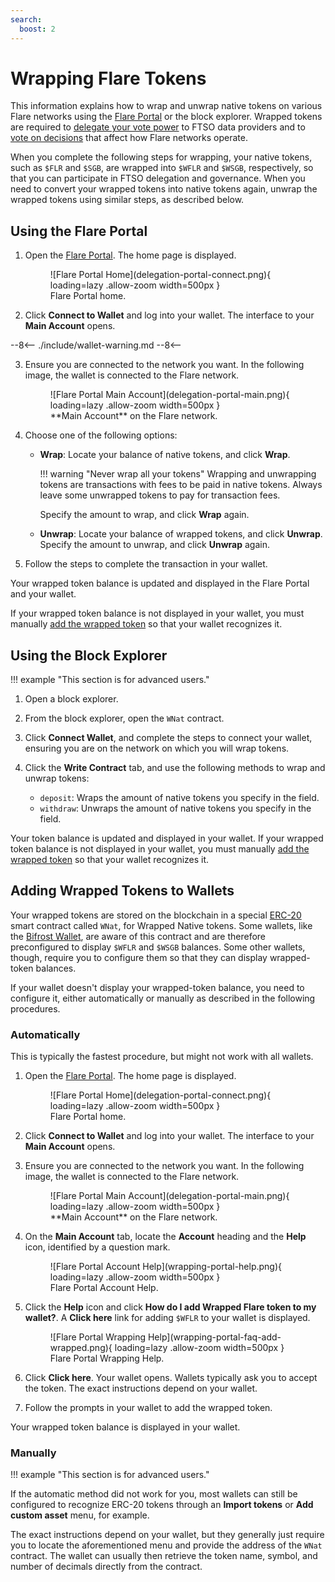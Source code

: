 ```yaml
---
search:
  boost: 2
---
```


# Wrapping Flare Tokens

This information explains how to wrap and unwrap native tokens on various Flare networks using the [Flare Portal](https://portal.flare.network) or the block explorer.
Wrapped tokens are required to [delegate your vote power](../tech/ftso.md#delegation) to FTSO data providers and to [vote on decisions](../tech/governance.md) that affect how Flare networks operate.

When you complete the following steps for wrapping, your native tokens, such as `$FLR` and `$SGB`, are wrapped into `$WFLR` and `$WSGB`, respectively, so that you can participate in FTSO delegation and governance.
When you need to convert your wrapped tokens into native tokens again, unwrap the wrapped tokens using similar steps, as described below.

## Using the Flare Portal

1. Open the [Flare Portal](https://portal.flare.network).
    The home page is displayed.

    <figure markdown>
    ![Flare Portal Home](delegation-portal-connect.png){ loading=lazy .allow-zoom width=500px }
    <figcaption>Flare Portal home.</figcaption>
    </figure>

2. Click **Connect to Wallet** and log into your wallet.
    The interface to your **Main Account** opens.

--8<--
    ./include/wallet-warning.md
--8<--

3. Ensure you are connected to the network you want.
    In the following image, the wallet is connected to the Flare network.

    <figure markdown>
    ![Flare Portal Main Account](delegation-portal-main.png){ loading=lazy .allow-zoom width=500px }
    <figcaption>**Main Account** on the Flare network.</figcaption>
    </figure>

4. Choose one of the following options:

    * **Wrap**: Locate your balance of native tokens, and click **Wrap**.

        !!! warning "Never wrap all your tokens"
            Wrapping and unwrapping tokens are transactions with fees to be paid in native tokens.
            Always leave some unwrapped tokens to pay for transaction fees.

        Specify the amount to wrap, and click **Wrap** again.

    * **Unwrap**: Locate your balance of wrapped tokens, and click **Unwrap**.
        Specify the amount to unwrap, and click **Unwrap** again.

5. Follow the steps to complete the transaction in your wallet.

Your wrapped token balance is updated and displayed in the Flare Portal and your wallet.

If your wrapped token balance is not displayed in your wallet, you must manually [add the wrapped token](#adding-wrapped-tokens-to-wallets) so that your wallet recognizes it.

## Using the Block Explorer

!!! example "This section is for advanced users."

1. Open a block explorer.
2. From the block explorer, open the `WNat` contract.
3. Click **Connect Wallet**, and complete the steps to connect your wallet, ensuring you are on the network on which you will wrap tokens.
4. Click the **Write Contract** tab, and use the following methods to wrap and unwrap tokens:

    * `deposit`: Wraps the amount of native tokens you specify in the field.
    * `withdraw`: Unwraps the amount of native tokens you specify in the field.

  Your token balance is updated and displayed in your wallet.
  If your wrapped token balance is not displayed in your wallet, you must manually [add the wrapped token](#adding-wrapped-tokens-to-wallets) so that your wallet recognizes it.

## Adding Wrapped Tokens to Wallets

Your wrapped tokens are stored on the blockchain in a special [ERC-20](https://ethereum.org/en/developers/docs/standards/tokens/erc-20/) smart contract called `WNat`, for Wrapped Native tokens.
Some wallets, like the [Bifrost Wallet](./wallets/bifrost-wallet.md), are aware of this contract and are therefore preconfigured to display `$WFLR` and `$WSGB` balances.
Some other wallets, though, require you to configure them so that they can display wrapped-token balances.

If your wallet doesn't display your wrapped-token balance, you need to configure it, either automatically or manually as described in the following procedures.

### Automatically

This is typically the fastest procedure, but might not work with all wallets.

1. Open the [Flare Portal](https://portal.flare.network). The home page is displayed.

    <figure markdown>
    ![Flare Portal Home](delegation-portal-connect.png){ loading=lazy .allow-zoom width=500px }
    <figcaption>Flare Portal home.</figcaption>
    </figure>

2. Click **Connect to Wallet** and log into your wallet. The interface to your **Main Account** opens.
3. Ensure you are connected to the network you want. In the following image, the wallet is connected to the Flare network.

    <figure markdown>
    ![Flare Portal Main Account](delegation-portal-main.png){ loading=lazy .allow-zoom width=500px }
    <figcaption>**Main Account** on the Flare network.</figcaption>
    </figure>

4. On the **Main Account** tab, locate the **Account** heading and the **Help** icon, identified by a question mark.

    <figure markdown>
    ![Flare Portal Account Help](wrapping-portal-help.png){ loading=lazy .allow-zoom width=500px }
    <figcaption>Flare Portal Account Help.</figcaption>
    </figure>

5. Click the **Help** icon and click **How do I add Wrapped Flare token to my wallet?**.
   A **Click here** link for adding `$WFLR` to your wallet is displayed.

    <figure markdown>
    ![Flare Portal Wrapping Help](wrapping-portal-faq-add-wrapped.png){ loading=lazy .allow-zoom width=500px }
    <figcaption>Flare Portal Wrapping Help.</figcaption>
    </figure>

6. Click **Click here**.
   Your wallet opens. Wallets typically ask you to accept the token. The exact instructions depend on your wallet.

7. Follow the prompts in your wallet to add the wrapped token.

Your wrapped token balance is displayed in your wallet.

### Manually

!!! example "This section is for advanced users."

If the automatic method did not work for you, most wallets can still be configured to recognize ERC-20 tokens through an **Import tokens** or **Add custom asset** menu, for example.

The exact instructions depend on your wallet, but they generally just require you to locate the aforementioned menu and provide the address of the `WNat` contract.
The wallet can usually then retrieve the token name, symbol, and number of decimals directly from the contract.
